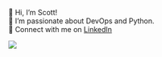 👋 Hi, I’m Scott!  
👀 I’m passionate about DevOps and Python.  
🔗 Connect with me on [LinkedIn](https://www.linkedin.com/in/scott-evans-0a6944165/)  

<img src = "https://www.codewars.com/users/SEvans85/badges/large">

<!---
SEvans85/SEvans85 is a ✨ special ✨ repository because its `README.md` (this file) appears on your GitHub profile.
You can click the Preview link to take a look at your changes.
--->
